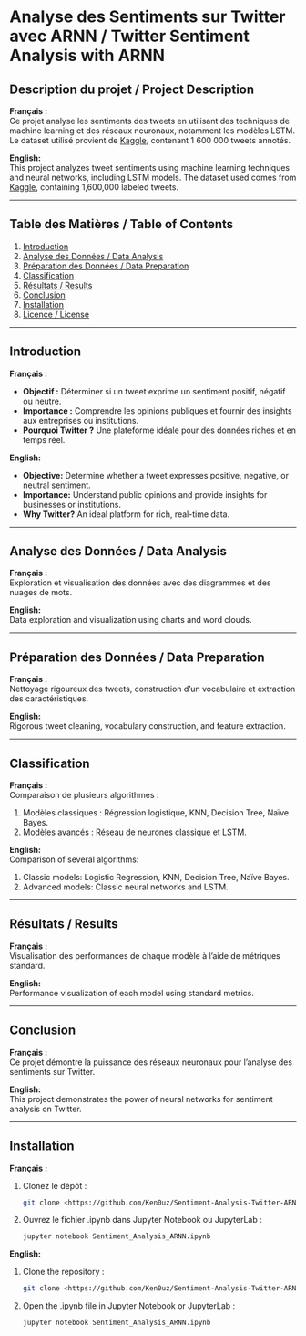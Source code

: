 # Analyse des Sentiments sur Twitter avec ARNN / Twitter Sentiment Analysis with ARNN

## Description du projet / Project Description
**Français :**  
Ce projet analyse les sentiments des tweets en utilisant des techniques de machine learning et des réseaux neuronaux, notamment les modèles LSTM. Le dataset utilisé provient de [Kaggle](https://www.kaggle.com/datasets/ferno2/training1600000processednoemoticoncsv), contenant 1 600 000 tweets annotés.  

**English:**  
This project analyzes tweet sentiments using machine learning techniques and neural networks, including LSTM models. The dataset used comes from [Kaggle](https://www.kaggle.com/datasets/ferno2/training1600000processednoemoticoncsv), containing 1,600,000 labeled tweets.  

---

## Table des Matières / Table of Contents
1. [Introduction](#introduction)
2. [Analyse des Données / Data Analysis](#analyse-des-données--data-analysis)
3. [Préparation des Données / Data Preparation](#préparation-des-données--data-preparation)
4. [Classification](#classification)
5. [Résultats / Results](#résultats--results)
6. [Conclusion](#conclusion)
7. [Installation](#installation)
8. [Licence / License](#licence--license)

---

## Introduction
**Français :**  
- **Objectif :** Déterminer si un tweet exprime un sentiment positif, négatif ou neutre.  
- **Importance :** Comprendre les opinions publiques et fournir des insights aux entreprises ou institutions.  
- **Pourquoi Twitter ?** Une plateforme idéale pour des données riches et en temps réel.  

**English:**  
- **Objective:** Determine whether a tweet expresses positive, negative, or neutral sentiment.  
- **Importance:** Understand public opinions and provide insights for businesses or institutions.  
- **Why Twitter?** An ideal platform for rich, real-time data.  

---

## Analyse des Données / Data Analysis
**Français :**  
Exploration et visualisation des données avec des diagrammes et des nuages de mots.  

**English:**  
Data exploration and visualization using charts and word clouds.  

---

## Préparation des Données / Data Preparation
**Français :**  
Nettoyage rigoureux des tweets, construction d’un vocabulaire et extraction des caractéristiques.  

**English:**  
Rigorous tweet cleaning, vocabulary construction, and feature extraction.  

---

## Classification
**Français :**  
Comparaison de plusieurs algorithmes :  
1. Modèles classiques : Régression logistique, KNN, Decision Tree, Naïve Bayes.  
2. Modèles avancés : Réseau de neurones classique et LSTM.  

**English:**  
Comparison of several algorithms:  
1. Classic models: Logistic Regression, KNN, Decision Tree, Naïve Bayes.  
2. Advanced models: Classic neural networks and LSTM.  

---

## Résultats / Results
**Français :**  
Visualisation des performances de chaque modèle à l’aide de métriques standard.  

**English:**  
Performance visualization of each model using standard metrics.  

---

## Conclusion
**Français :**  
Ce projet démontre la puissance des réseaux neuronaux pour l’analyse des sentiments sur Twitter.  

**English:**  
This project demonstrates the power of neural networks for sentiment analysis on Twitter.  

---

## Installation
**Français :**  
1. Clonez le dépôt :  
   ```bash
   git clone <https://github.com/Ken0uz/Sentiment-Analysis-Twitter-ARNN>
2. Ouvrez le fichier .ipynb dans Jupyter Notebook ou JupyterLab :
   ```bash
   jupyter notebook Sentiment_Analysis_ARNN.ipynb

**English:**  
1. Clone the repository :
   ```bash
   git clone <https://github.com/Ken0uz/Sentiment-Analysis-Twitter-ARNN>
3. Open the .ipynb file in Jupyter Notebook or JupyterLab :
   ```bash
   jupyter notebook Sentiment_Analysis_ARNN.ipynb


